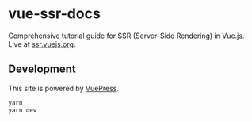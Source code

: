 # vue-ssr-docs

Comprehensive tutorial guide for SSR (Server-Side Rendering) in Vue.js. Live at [ssr.vuejs.org](https://ssr.vuejs.org).

## Development

This site is powered by [VuePress](https://vuepress.vuejs.org/).

``` bash
yarn
yarn dev
```
